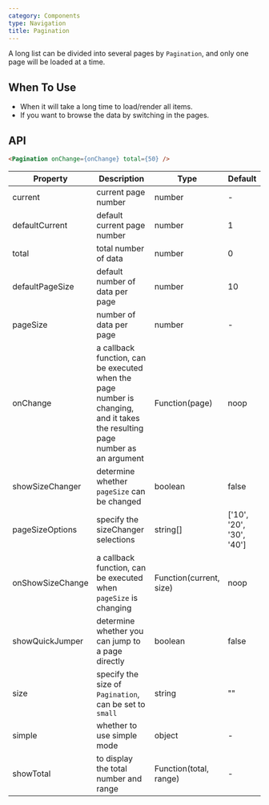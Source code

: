 ```yaml
---
category: Components
type: Navigation
title: Pagination
---
```


A long list can be divided into several pages by `Pagination`, and only one page will be loaded at a time.

## When To Use

- When it will take a long time to load/render all items.
- If you want to browse the data by switching in the pages.

## API

```html
<Pagination onChange={onChange} total={50} />
```

Property | Description | Type | Default
-----|-----|-----|------
current | current page number | number | -
defaultCurrent | default current page number | number | 1
total | total number of data | number | 0
defaultPageSize | default number of data per page | number | 10
pageSize | number of data per page | number | -
onChange | a callback function, can be executed when the page number is changing, and it takes the resulting page number as an argument | Function(page) | noop
showSizeChanger | determine whether `pageSize` can be changed | boolean | false
pageSizeOptions | specify the sizeChanger selections | string[] | ['10', '20', '30', '40']
onShowSizeChange | a callback function, can be executed when `pageSize` is changing | Function(current, size) | noop
showQuickJumper | determine whether you can jump to a page directly | boolean | false
size | specify the size of `Pagination`, can be set to `small` | string | ""
simple | whether to use simple mode | object | -
showTotal | to display the total number and range | Function(total, range) | -
